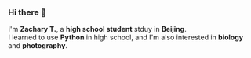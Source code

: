 ### Hi there 👋

I'm **Zachary T.**, a **high school student** stduy in **Beijing**. <br/>
I learned to use **Python** in high school, and I'm also interested in **biology** and **photography**.

<!--
**zacharrrrrry/zacharrrrrry** is a ✨ _special_ ✨ repository because its `README.md` (this file) appears on your GitHub profile.

Here are some ideas to get you started:

- 🔭 I’m currently working on ...
- 🌱 I’m currently learning ...
- 👯 I’m looking to collaborate on ...
- 🤔 I’m looking for help with ...
- 💬 Ask me about ...
- 📫 How to reach me: ...
- 😄 Pronouns: ...
- ⚡ Fun fact: ...
-->
